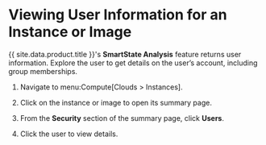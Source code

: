 # Viewing User Information for an Instance or Image

{{ site.data.product.title }}'s **SmartState Analysis** feature returns user
information. Explore the user to get details on the user’s account,
including group memberships.

1.  Navigate to menu:Compute\[Clouds \> Instances\].

2.  Click on the instance or image to open its summary page.

3.  From the **Security** section of the summary page, click **Users**.

4.  Click the user to view details.
